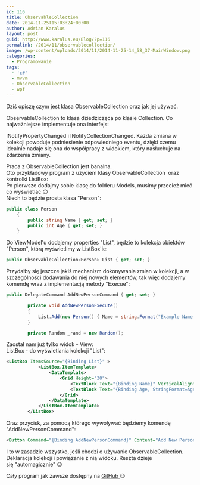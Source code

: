 ```yaml
---
id: 116
title: ObservableCollection
date: 2014-11-25T15:03:24+00:00
author: Adrian Karalus
layout: post
guid: http://www.karalus.eu/Blog/?p=116
permalink: /2014/11/observablecollection/
image: /wp-content/uploads/2014/11/2014-11-25-14_58_37-MainWindow.png
categories:
  - Programowanie
tags:
  - 'c#'
  - mvvm
  - ObservableCollection
  - wpf
---
```

Dziś opiszę czym jest klasa ObservableCollection oraz jak jej używać.  
<!--more-->

  
ObservableCollection<T> to klasa dziedzicząca po klasie Collection<T>. Co najważniejsze implementuje ona interfejs:

INotifyPropertyChanged i INotifyCollectionChanged. Każda zmiana w kolekcji powoduje podniesienie odpowiedniego eventu, dzięki czemu idealnie nadaje się ona do współpracy z widokiem, który nasłuchuje na zdarzenia zmiany.

Praca z ObservableCollection jest banalna.  
Oto przykładowy program z użyciem klasy ObservableCollection  oraz kontrolki ListBox:  
Po pierwsze dodajmy sobie klasę do folderu Models, musimy przecież mieć co wyświetlać 😉  
Niech to będzie prosta klasa "Person":

```csharp
public class Person
    {
        public string Name { get; set; }
        public int Age { get; set; }
    }
```

Do ViewModel'u dodajemy properties "List", będzie to kolekcja obiektów "Person", którą wyświetlimy w ListBox'ie:

```csharp
public ObservableCollection<Person> List { get; set; }
```

Przydałby się jeszcze jakiś mechanizm dokonywania zmian w kolekcji, a w szczególności dodawania do niej nowych elementów, tak więc dodajemy komendę wraz z implementacją metody "Execue":

```csharp
public DelegateCommand AddNewPersonCommand { get; set; }

        private void AddNewPersonExecute()
        {
            List.Add(new Person() { Name = string.Format("Example Name #{0}", List.Count + 1), Age = _rand.Next(0 , 130) });
        }

        private Random _rand = new Random();
```

 

Zaostał nam już tylko widok - View:  
ListBox - do wyświetlania kolekcji "List":

```xml
<ListBox ItemsSource="{Binding List}" >
            <ListBox.ItemTemplate>
                <DataTemplate>
                    <Grid Height="30">
                        <TextBlock Text="{Binding Name}" VerticalAlignment="Top" HorizontalAlignment="Left"/>
                        <TextBlock Text="{Binding Age, StringFormat=Age: {0} }" VerticalAlignment="Bottom" HorizontalAlignment="Right"/>
                    </Grid>
                </DataTemplate>
            </ListBox.ItemTemplate>
        </ListBox>
```

Oraz przycisk, za pomocą którego wywoływać będziemy komendę "AddNewPersonCommand":

```xml
<Button Command="{Binding AddNewPersonCommand}" Content="Add New Person" VerticalAlignment="Center" HorizontalAlignment="Center" Padding="5,2"/>
```

I to w zasadzie wszystko, jeśli chodzi o używanie ObservableCollection. Deklaracja kolekcji i powiązanie z nią widoku. Reszta dzieje się "automagicznie" 😉

Cały program jak zawsze dostępny na <a href="https://github.com/RamzesBlog/ObservableCollectionExample" target="_blank">GitHub </a>😉